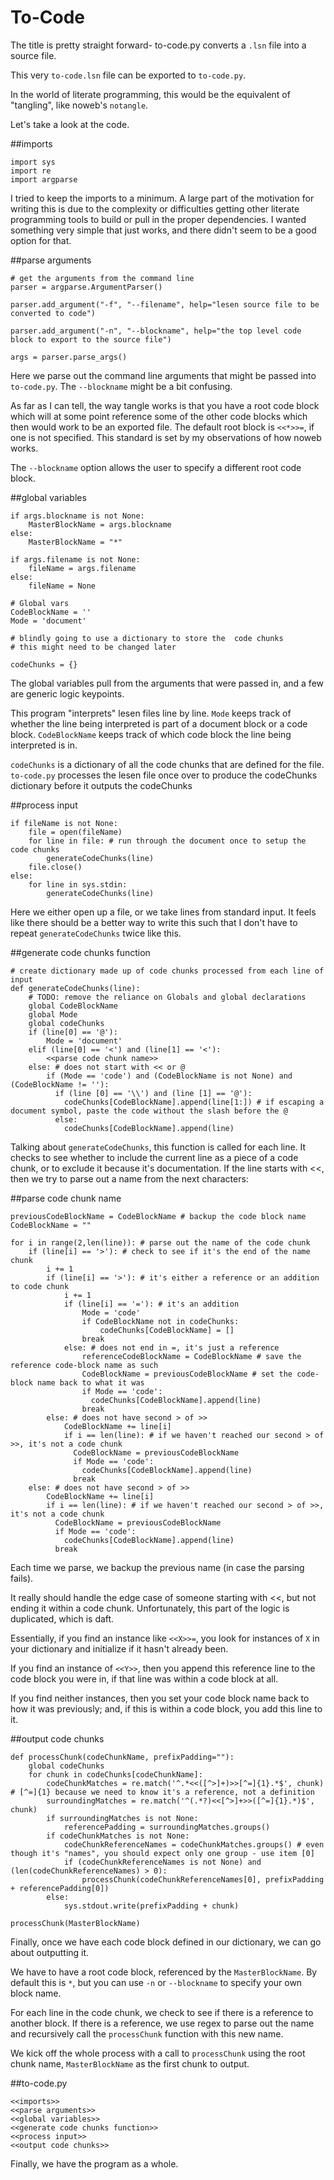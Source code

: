 # To-Code

The title is pretty straight forward- to-code.py converts a `.lsn` file into a source file.

This very `to-code.lsn` file can be exported to `to-code.py`.

In the world of literate programming, this would be the equivalent of "tangling", like noweb's `notangle`.

Let's take a look at the code.


##imports

    import sys
    import re
    import argparse

I tried to keep the imports to a minimum.
A large part of the motivation for writing this is due to the complexity or difficulties getting other literate programming tools to build or pull in the proper dependencies.
I wanted something very simple that just works, and there didn't seem to be a good option for that.

##parse arguments

    # get the arguments from the command line
    parser = argparse.ArgumentParser()
    
    parser.add_argument("-f", "--filename", help="lesen source file to be converted to code")
    
    parser.add_argument("-n", "--blockname", help="the top level code block to export to the source file")
    
    args = parser.parse_args()

Here we parse out the command line arguments that might be passed into `to-code.py`.
The `--blockname` might be a bit confusing.

As far as I can tell, the way tangle works is that you have a root code block which will at some point reference some of the other code blocks which then would work to be an exported file.
The default root block is `<<*>>=`, if one is not specified. This standard is set by my observations of how noweb works.

The `--blockname` option allows the user to specify a different root code block.


##global variables

    if args.blockname is not None:
        MasterBlockName = args.blockname
    else:
        MasterBlockName = "*"
    
    if args.filename is not None:
        fileName = args.filename
    else:
        fileName = None
    
    # Global vars
    CodeBlockName = ''
    Mode = 'document'
    
    # blindly going to use a dictionary to store the  code chunks
    # this might need to be changed later
    
    codeChunks = {}


The global variables pull from the arguments that were passed in, and a few are generic logic keypoints.

This program "interprets" lesen files line by line.
`Mode` keeps track of whether the line being interpreted is part of a document block or a code block.
`CodeBlockName` keeps track of which code block the line being interpreted is in.

`codeChunks` is a dictionary of all the code chunks that are defined for the file.
`to-code.py` processes the lesen file once over to produce the codeChunks dictionary before it outputs the codeChunks


##process input

    if fileName is not None:
        file = open(fileName)
        for line in file: # run through the document once to setup the code chunks
            generateCodeChunks(line)
        file.close()
    else:
        for line in sys.stdin:
            generateCodeChunks(line)

Here we either open up a file, or we take lines from standard input.
It feels like there should be a better way to write this such that I don't have to repeat `generateCodeChunks` twice like this.


##generate code chunks function

    # create dictionary made up of code chunks processed from each line of input
    def generateCodeChunks(line):
        # TODO: remove the reliance on Globals and global declarations
        global CodeBlockName
        global Mode
        global codeChunks
        if (line[0] == '@'):
            Mode = 'document'
        elif (line[0] == '<') and (line[1] == '<'):
            <<parse code chunk name>>
        else: # does not start with << or @
            if (Mode == 'code') and (CodeBlockName is not None) and (CodeBlockName != ''):
              if (line [0] == '\\') and (line [1] == '@'):
                codeChunks[CodeBlockName].append(line[1:]) # if escaping a document symbol, paste the code without the slash before the @
              else:
                codeChunks[CodeBlockName].append(line)


Talking about `generateCodeChunks`, this function is called for each line.
It checks to see whether to include the current line as a piece of a code chunk, or to exclude it because it's documentation.
If the line starts with <<, then we try to parse out a name from the next characters:

##parse code chunk name

    previousCodeBlockName = CodeBlockName # backup the code block name
    CodeBlockName = ""
    
    for i in range(2,len(line)): # parse out the name of the code chunk
        if (line[i] == '>'): # check to see if it's the end of the name chunk
            i += 1
            if (line[i] == '>'): # it's either a reference or an addition to code chunk
                i += 1
                if (line[i] == '='): # it's an addition
                    Mode = 'code'
                    if CodeBlockName not in codeChunks:
                        codeChunks[CodeBlockName] = []
                    break
                else: # does not end in =, it's just a reference
                    referenceCodeBlockName = CodeBlockName # save the reference code-block name as such
                    CodeBlockName = previousCodeBlockName # set the code-block name back to what it was
                    if Mode == 'code':
                      codeChunks[CodeBlockName].append(line)
                    break
            else: # does not have second > of >>
                CodeBlockName += line[i]
                if i == len(line): # if we haven't reached our second > of >>, it's not a code chunk
                  CodeBlockName = previousCodeBlockName
                  if Mode == 'code':
                    codeChunks[CodeBlockName].append(line)
                  break
        else: # does not have second > of >>
            CodeBlockName += line[i]
            if i == len(line): # if we haven't reached our second > of >>, it's not a code chunk
              CodeBlockName = previousCodeBlockName
              if Mode == 'code':
                codeChunks[CodeBlockName].append(line)
              break

Each time we parse, we backup the previous name (in case the parsing fails).

It really should handle the edge case of someone starting with <<, but not ending it within a code chunk.
Unfortunately, this part of the logic is duplicated, which is daft.

Essentially, if you find an instance like `<<X>>=`, you look for instances of `X` in your dictionary and initialize if it hasn't already been.

If you find an instance of `<<Y>>`, then you append this reference line to the code block you were in, if that line was within a code block at all.

If you find neither instances, then you set your code block name back to how it was previously; and, if this is within a code block, you add this line to it.

##output code chunks

    def processChunk(codeChunkName, prefixPadding=""):
        global codeChunks
        for chunk in codeChunks[codeChunkName]:
            codeChunkMatches = re.match('^.*<<([^>]+)>>[^=]{1}.*$', chunk) # [^=]{1} because we need to know it's a reference, not a definition
            surroundingMatches = re.match('^(.*?)<<[^>]+>>([^=]{1}.*)$', chunk)
            if surroundingMatches is not None:
                referencePadding = surroundingMatches.groups()
            if codeChunkMatches is not None:
                codeChunkReferenceNames = codeChunkMatches.groups() # even though it's "names", you should expect only one group - use item [0]
                if (codeChunkReferenceNames is not None) and (len(codeChunkReferenceNames) > 0):
                    processChunk(codeChunkReferenceNames[0], prefixPadding + referencePadding[0])
            else:
                sys.stdout.write(prefixPadding + chunk)
    
    processChunk(MasterBlockName)

Finally, once we have each code block defined in our dictionary, we can go about outputting it.

We have to have a root code block, referenced by the `MasterBlockName`.
By default this is `*`, but you can use `-n` or `--blockname` to specify your own block name.

For each line in the code chunk, we check to see if there is a reference to another block.
If there is a reference, we use regex to parse out the name and recursively call the `processChunk` function with this new name.

We kick off the whole process with a call to `processChunk` using the root chunk name, `MasterBlockName` as the first chunk to output.

##to-code.py

    <<imports>>
    <<parse arguments>>
    <<global variables>>
    <<generate code chunks function>>
    <<process input>>
    <<output code chunks>>


Finally, we have the program as a whole.
